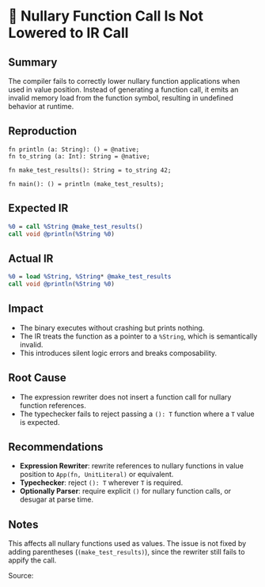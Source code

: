 # 🐞 Nullary Function Call Is Not Lowered to IR Call

## Summary

The compiler fails to correctly lower nullary function applications when used in value position. Instead of generating a function call, it emits an invalid memory load from the function symbol, resulting in undefined behavior at runtime.

## Reproduction

```mml
fn println (a: String): () = @native;
fn to_string (a: Int): String = @native;

fn make_test_results(): String = to_string 42;

fn main(): () = println (make_test_results);
```

## Expected IR

```llvm
%0 = call %String @make_test_results()
call void @println(%String %0)
```

## Actual IR

```llvm
%0 = load %String, %String* @make_test_results
call void @println(%String %0)
```

## Impact

* The binary executes without crashing but prints nothing.
* The IR treats the function as a pointer to a `%String`, which is semantically invalid.
* This introduces silent logic errors and breaks composability.

## Root Cause

* The expression rewriter does not insert a function call for nullary function references.
* The typechecker fails to reject passing a `(): T` function where a `T` value is expected.

## Recommendations

* **Expression Rewriter**: rewrite references to nullary functions in value position to `App(fn, UnitLiteral)` or equivalent.
* **Typechecker**: reject `(): T` wherever `T` is required.
* **Optionally Parser**: require explicit `()` for nullary function calls, or desugar at parse time.

## Notes

This affects all nullary functions used as values. The issue is not fixed by adding parentheses (`(make_test_results)`), since the rewriter still fails to appify the call.

Source: 
